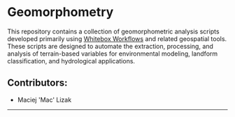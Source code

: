 # Geomorphometry

This repository contains a collection of geomorphometric analysis scripts developed primarily using [Whitebox Workflows](https://www.whiteboxgeo.com/manual/wbw-user-manual/book/introduction.html) and related geospatial tools. These scripts are designed to automate the extraction, processing, and analysis of terrain-based variables for environmental modeling, landform classification, and hydrological applications.

## Contributors:
- Maciej 'Mac' Lizak

---
